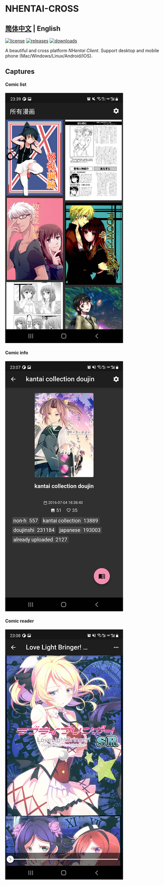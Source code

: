 # NHENTAI-CROSS

## [简体中文](README.md) | English

[![license](https://img.shields.io/github/license/niuhuan/nhentai-cross)](https://raw.githubusercontent.com/niuhuan/pikapika/master/LICENSE)
[![releases](https://img.shields.io/github/v/release/niuhuan/nhentai-cross)](https://github.com/niuhuan/pikapika/releases)
[![downloads](https://img.shields.io/github/downloads/niuhuan/nhentai-cross/total)](https://github.com/niuhuan/pikapika/releases)

A beautiful and cross platform *NHentai Client*. Support desktop and mobile phone (Mac/Windows/Linux/Android/IOS).

## Captures

#### Comic list

![](images/comic_list.png)

#### Comic info

![](images/comic_info.png)

#### Comic reader

![](images/comic_reader.png)
